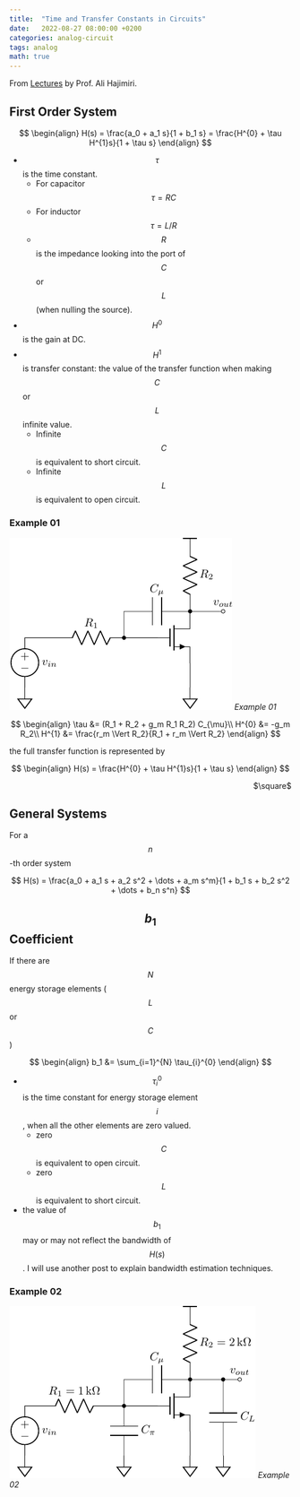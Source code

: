 ```yaml
---
title:  "Time and Transfer Constants in Circuits"
date:   2022-08-27 08:00:00 +0200
categories: analog-circuit
tags: analog
math: true
---
```


From [Lectures](https://www.youtube.com/watch?v=I9A9BeGJsEM&t=10s) by Prof. Ali Hajimiri.

## First Order System

$$
\begin{align}
H(s) = \frac{a_0 + a_1 s}{1 + b_1 s} = \frac{H^{0} + \tau H^{1}s}{1 + \tau s}
\end{align}
$$

- $$\tau$$ is the time constant.
  - For capacitor $$\tau = R C$$
  - For inductor $$\tau = L/R$$
  - $$R$$ is the impedance looking into the port of $$C$$ or $$L$$ (when nulling the source).
- $$H^{0}$$ is the gain at DC.
- $$H^{1}$$ is transfer constant: the value of the transfer function when making $$C$$ or $$L$$ infinite value.
  - Infinite $$C$$ is equivalent to short circuit.
  - Infinite $$L$$ is equivalent to open circuit.

### Example 01



![example-01](/assets/img/2022-08-27-time-transfer-constants/example-01.png)
_Example 01_

$$
\begin{align}
\tau &= (R_1 + R_2 + g_m R_1 R_2) C_{\mu}\\
H^{0} &= -g_m R_2\\
H^{1} &= \frac{r_m \Vert R_2}{R_1 + r_m \Vert R_2}
\end{align}
$$

the full transfer function is represented by

$$
\begin{align}
H(s) = \frac{H^{0} + \tau H^{1}s}{1 + \tau s}
\end{align}
$$

<p style="text-align: right"> $\square$ </p>

## General Systems

For a $$n$$-th order system

$$
H(s) = \frac{a_0 + a_1 s + a_2 s^2 + \dots + a_m s^m}{1 + b_1 s + b_2 s^2 + \dots + b_n s^n}
$$

## $$b_1$$ Coefficient

If there are $$N$$ energy storage elements ($$L$$ or $$C$$)

$$
\begin{align}
b_1 &= \sum_{i=1}^{N} \tau_{i}^{0}
\end{align}
$$

- $$\tau_{i}^{0}$$ is the time constant for energy storage element $$i$$, when all the other elements are zero valued.
  - zero $$C$$ is equivalent to open circuit.
  - zero $$L$$ is equivalent to short circuit.
- the value of $$b_1$$ may or may not reflect the bandwidth of $$H(s)$$. I will use another post to explain bandwidth estimation techniques.

### Example 02

![example-02](/assets/img/2022-08-27-time-transfer-constants/example-02.png)
_Example 02_
